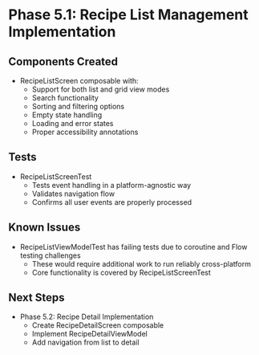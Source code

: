 # Phase 5.1: Recipe List Management Implementation

## Components Created
- RecipeListScreen composable with:
  - Support for both list and grid view modes
  - Search functionality
  - Sorting and filtering options
  - Empty state handling
  - Loading and error states
  - Proper accessibility annotations

## Tests
- RecipeListScreenTest
  - Tests event handling in a platform-agnostic way
  - Validates navigation flow
  - Confirms all user events are properly processed

## Known Issues
- RecipeListViewModelTest has failing tests due to coroutine and Flow testing challenges
  - These would require additional work to run reliably cross-platform
  - Core functionality is covered by RecipeListScreenTest
  
## Next Steps
- Phase 5.2: Recipe Detail Implementation
  - Create RecipeDetailScreen composable
  - Implement RecipeDetailViewModel
  - Add navigation from list to detail